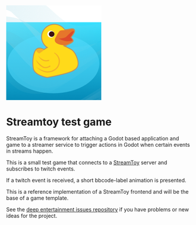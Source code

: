 ![](icon.png)
# Streamtoy test game

StreamToy is a framework for attaching a Godot based application and game to a streamer service to trigger actions in Godot when certain events in streams happen.

This is a small test game that connects to a [StreamToy](https://github.com/deep-entertainment/godot-stream-toy) server
and subscribes to twitch events.

If a twitch event is received, a short bbcode-label animation is presented.

This is a reference implementation of a StreamToy frontend and will be the base of a game template.

See the [deep entertainment issues repository](https://github.com/deep-entertainment/issues/issues) if you have problems or new ideas for the project.
